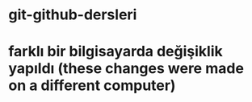 # git-github-dersleri
# farklı bir bilgisayarda değişiklik yapıldı (these changes were made on a different computer)
